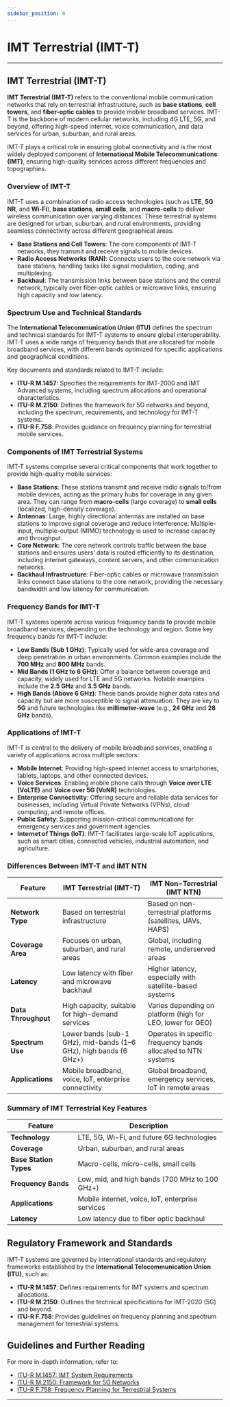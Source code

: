 ```yaml
---
sidebar_position: 6
---
```


# IMT Terrestrial (IMT-T)

---

## IMT Terrestrial (IMT-T)

**IMT Terrestrial (IMT-T)** refers to the conventional mobile communication networks that rely on terrestrial infrastructure, such as **base stations**, **cell towers**, and **fiber-optic cables** to provide mobile broadband services. IMT-T is the backbone of modern cellular networks, including 4G LTE, 5G, and beyond, offering high-speed internet, voice communication, and data services for urban, suburban, and rural areas.

IMT-T plays a critical role in ensuring global connectivity and is the most widely deployed component of **International Mobile Telecommunications (IMT)**, ensuring high-quality services across different frequencies and topographies.

### Overview of IMT-T

IMT-T uses a combination of radio access technologies (such as **LTE**, **5G NR**, and **Wi-Fi**), **base stations**, **small cells**, and **macro-cells** to deliver wireless communication over varying distances. These terrestrial systems are designed for urban, suburban, and rural environments, providing seamless connectivity across different geographical areas.

- **Base Stations and Cell Towers**: The core components of IMT-T networks, they transmit and receive signals to mobile devices.
- **Radio Access Networks (RAN)**: Connects users to the core network via base stations, handling tasks like signal modulation, coding, and multiplexing.
- **Backhaul**: The transmission links between base stations and the central network, typically over fiber-optic cables or microwave links, ensuring high capacity and low latency.

### Spectrum Use and Technical Standards

The **International Telecommunication Union (ITU)** defines the spectrum and technical standards for IMT-T systems to ensure global interoperability. IMT-T uses a wide range of frequency bands that are allocated for mobile broadband services, with different bands optimized for specific applications and geographical conditions.

Key documents and standards related to IMT-T include:
- **ITU-R M.1457**: Specifies the requirements for IMT-2000 and IMT Advanced systems, including spectrum allocations and operational characteristics.
- **ITU-R M.2150**: Defines the framework for 5G networks and beyond, including the spectrum, requirements, and technology for IMT-T systems.
- **ITU-R F.758**: Provides guidance on frequency planning for terrestrial mobile services.

### Components of IMT Terrestrial Systems

IMT-T systems comprise several critical components that work together to provide high-quality mobile services:

- **Base Stations**: These stations transmit and receive radio signals to/from mobile devices, acting as the primary hubs for coverage in any given area. They can range from **macro-cells** (large coverage) to **small cells** (localized, high-density coverage).
- **Antennas**: Large, highly directional antennas are installed on base stations to improve signal coverage and reduce interference. Multiple-input, multiple-output (MIMO) technology is used to increase capacity and throughput.
- **Core Network**: The core network controls traffic between the base stations and ensures users’ data is routed efficiently to its destination, including internet gateways, content servers, and other communication networks.
- **Backhaul Infrastructure**: Fiber-optic cables or microwave transmission links connect base stations to the core network, providing the necessary bandwidth and low latency for communication.

### Frequency Bands for IMT-T

IMT-T systems operate across various frequency bands to provide mobile broadband services, depending on the technology and region. Some key frequency bands for IMT-T include:

- **Low Bands (Sub 1 GHz)**: Typically used for wide-area coverage and deep penetration in urban environments. Common examples include the **700 MHz** and **800 MHz** bands.
- **Mid Bands (1 GHz to 6 GHz)**: Offer a balance between coverage and capacity, widely used for LTE and 5G networks. Notable examples include the **2.5 GHz** and **3.5 GHz** bands.
- **High Bands (Above 6 GHz)**: These bands provide higher data rates and capacity but are more susceptible to signal attenuation. They are key to **5G** and future technologies like **millimeter-wave** (e.g., **24 GHz** and **28 GHz** bands).

### Applications of IMT-T

IMT-T is central to the delivery of mobile broadband services, enabling a variety of applications across multiple sectors:

- **Mobile Internet**: Providing high-speed internet access to smartphones, tablets, laptops, and other connected devices.
- **Voice Services**: Enabling mobile phone calls through **Voice over LTE (VoLTE)** and **Voice over 5G (VoNR)** technologies.
- **Enterprise Connectivity**: Offering secure and reliable data services for businesses, including Virtual Private Networks (VPNs), cloud computing, and remote offices.
- **Public Safety**: Supporting mission-critical communications for emergency services and government agencies.
- **Internet of Things (IoT)**: IMT-T facilitates large-scale IoT applications, such as smart cities, connected vehicles, industrial automation, and agriculture.

### Differences Between IMT-T and IMT NTN

| Feature             | IMT Terrestrial (IMT-T)                     | IMT Non-Terrestrial (IMT NTN)                |
|---------------------|---------------------------------------------|---------------------------------------------|
| **Network Type**    | Based on terrestrial infrastructure         | Based on non-terrestrial platforms (satellites, UAVs, HAPS) |
| **Coverage Area**   | Focuses on urban, suburban, and rural areas | Global, including remote, underserved areas |
| **Latency**         | Low latency with fiber and microwave backhaul | Higher latency, especially with satellite-based systems |
| **Data Throughput** | High capacity, suitable for high-demand services | Varies depending on platform (high for LEO, lower for GEO) |
| **Spectrum Use**    | Lower bands (sub-1 GHz), mid-bands (1–6 GHz), high bands (6 GHz+) | Operates in specific frequency bands allocated to NTN systems |
| **Applications**    | Mobile broadband, voice, IoT, enterprise connectivity | Global broadband, emergency services, IoT in remote areas |

### Summary of IMT Terrestrial Key Features

| Feature             | Description                                  |
|---------------------|----------------------------------------------|
| **Technology**      | LTE, 5G, Wi-Fi, and future 6G technologies    |
| **Coverage**        | Urban, suburban, and rural areas             |
| **Base Station Types** | Macro-cells, micro-cells, small cells      |
| **Frequency Bands** | Low, mid, and high bands (700 MHz to 100 GHz+) |
| **Applications**    | Mobile internet, voice, IoT, enterprise services |
| **Latency**         | Low latency due to fiber optic backhaul      |

## Regulatory Framework and Standards

IMT-T systems are governed by international standards and regulatory frameworks established by the **International Telecommunication Union (ITU)**, such as:

- **ITU-R M.1457**: Defines requirements for IMT systems and spectrum allocations.
- **ITU-R M.2150**: Outlines the technical specifications for IMT-2020 (5G) and beyond.
- **ITU-R F.758**: Provides guidelines on frequency planning and spectrum management for terrestrial systems.

## Guidelines and Further Reading

For more in-depth information, refer to:

- [ITU-R M.1457: IMT System Requirements](https://www.itu.int/rec/R-REC-M.1457/en)
- [ITU-R M.2150: Framework for 5G Networks](https://www.itu.int/rec/R-REC-M.2150/en)
- [ITU-R F.758: Frequency Planning for Terrestrial Systems](https://www.itu.int/rec/R-REC-F.758/en)

---